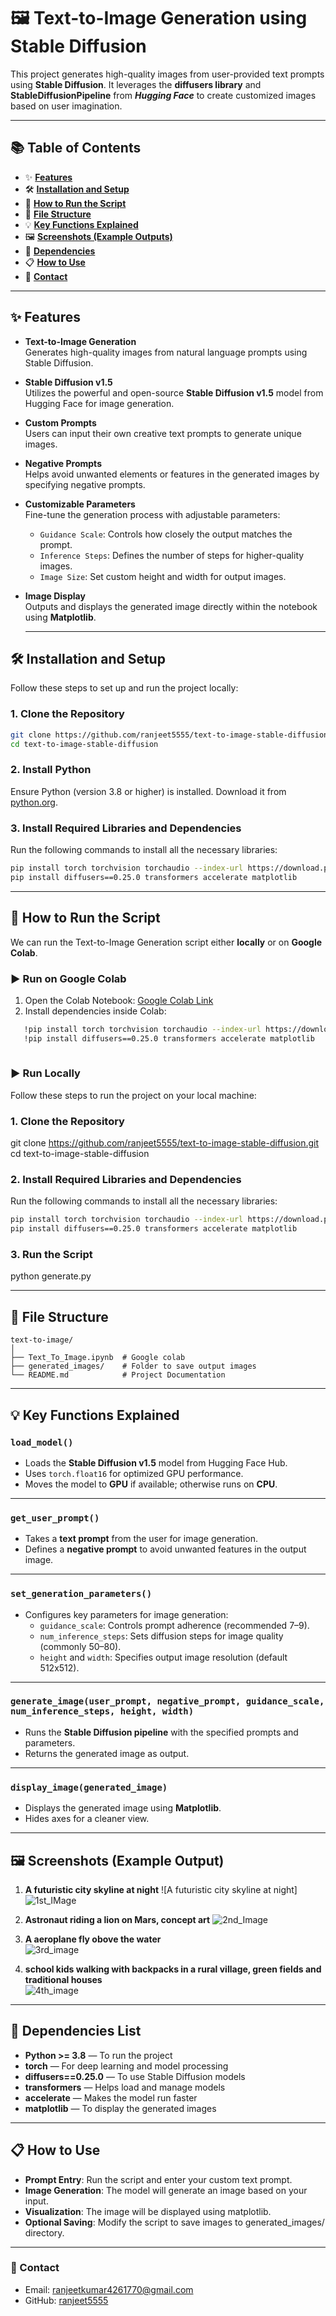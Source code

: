 # 🖼️ Text-to-Image Generation using Stable Diffusion
This project generates high-quality images from user-provided text prompts using **Stable Diffusion**. It leverages the **diffusers library** and **StableDiffusionPipeline** from ***Hugging Face*** to create customized images based on user imagination.

---

## 📚 Table of Contents  

- ✨ **[Features](#-features)**  
- 🛠️ **[Installation and Setup](#-installation-and-setup)**  
- 🚀 **[How to Run the Script](#-how-to-run-the-script)**  
- 📂 **[File Structure](#-file-structure)**  
- 💡 **[Key Functions Explained](#-key-functions-explained)**  
- 🖼️ **[Screenshots (Example Outputs)](#-screenshots-example-outputs)**  
- 🌟 **[Dependencies](#-dependencies)**  
- 📋 **[How to Use](#-how-to-use)**  
- 📧 **[Contact](#-contact)**  

---

## ✨ Features

- **Text-to-Image Generation**  
  Generates high-quality images from natural language prompts using Stable Diffusion.

- **Stable Diffusion v1.5**  
  Utilizes the powerful and open-source **Stable Diffusion v1.5** model from Hugging Face for image generation.

- **Custom Prompts**  
  Users can input their own creative text prompts to generate unique images.

- **Negative Prompts**  
  Helps avoid unwanted elements or features in the generated images by specifying negative prompts.

- **Customizable Parameters**  
  Fine-tune the generation process with adjustable parameters:  
  - `Guidance Scale`: Controls how closely the output matches the prompt.  
  - `Inference Steps`: Defines the number of steps for higher-quality images.  
  - `Image Size`: Set custom height and width for output images.

- **Image Display**  
  Outputs and displays the generated image directly within the notebook using **Matplotlib**.

  ---

## 🛠️ Installation and Setup

Follow these steps to set up and run the project locally:

### 1. Clone the Repository

```bash
git clone https://github.com/ranjeet5555/text-to-image-stable-diffusion.git
cd text-to-image-stable-diffusion
```

### 2. Install Python
Ensure Python (version 3.8 or higher) is installed. Download it from [python.org](https://www.python.org/).

### 3. Install Required Libraries and Dependencies

Run the following commands to install all the necessary libraries:
```bash
pip install torch torchvision torchaudio --index-url https://download.pytorch.org/whl/cu121
pip install diffusers==0.25.0 transformers accelerate matplotlib

```
---

## 🚀 How to Run the Script

We can run the Text-to-Image Generation script either **locally** or on **Google Colab**.

### ▶️ Run on Google Colab

1. Open the Colab Notebook: [Google Colab Link](https://colab.research.google.com/)
2. Install dependencies inside Colab:

```bash
   !pip install torch torchvision torchaudio --index-url https://download.pytorch.org/whl/cu121
   !pip install diffusers==0.25.0 transformers accelerate matplotlib
   
```

### ▶️ Run Locally

Follow these steps to run the project on your local machine:

### 1. Clone the Repository
git clone https://github.com/ranjeet5555/text-to-image-stable-diffusion.git
cd text-to-image-stable-diffusion

### 2. Install Required Libraries and Dependencies

Run the following commands to install all the necessary libraries:
```bash
pip install torch torchvision torchaudio --index-url https://download.pytorch.org/whl/cu121
pip install diffusers==0.25.0 transformers accelerate matplotlib
```

### 3. Run the Script
python generate.py

---

## 📂 File Structure
```
text-to-image/
│
├── Text_To_Image.ipynb  # Google colab
├── generated_images/    # Folder to save output images
└── README.md            # Project Documentation
```

---

## 💡 Key Functions Explained

### `load_model()`
- Loads the **Stable Diffusion v1.5** model from Hugging Face Hub.
- Uses `torch.float16` for optimized GPU performance.
- Moves the model to **GPU** if available; otherwise runs on **CPU**.

---

### `get_user_prompt()`
- Takes a **text prompt** from the user for image generation.
- Defines a **negative prompt** to avoid unwanted features in the output image.

---

### `set_generation_parameters()`
- Configures key parameters for image generation:
  - `guidance_scale`: Controls prompt adherence (recommended 7–9).
  - `num_inference_steps`: Sets diffusion steps for image quality (commonly 50–80).
  - `height` and `width`: Specifies output image resolution (default 512x512).

---

### `generate_image(user_prompt, negative_prompt, guidance_scale, num_inference_steps, height, width)`
- Runs the **Stable Diffusion pipeline** with the specified prompts and parameters.
- Returns the generated image as output.

---

### `display_image(generated_image)`
- Displays the generated image using **Matplotlib**.
- Hides axes for a cleaner view.

---
## 🖼️ Screenshots (Example Output)
1. **A futuristic city skyline at night**
![A futuristic city skyline at night]![1st_IMage](https://github.com/user-attachments/assets/07a5af7d-6e81-44cf-9713-9f9f254ad48f)

2. **Astronaut riding a lion on Mars, concept art**
![2nd_Image](https://github.com/user-attachments/assets/b571ab51-23cf-4fb4-89da-d2cb8249b667)

3. **A aeroplane fly obove the water**   
![3rd_image](https://github.com/user-attachments/assets/02ab4b4a-e1ff-4732-9369-f26937cfb4db)

4. **school kids walking with backpacks in a rural village, green fields and  traditional houses**  
![4th_image](https://github.com/user-attachments/assets/082e9282-32b0-45fa-9605-ac6da22d9a6d)

---

## 🌟 Dependencies List
- **Python >= 3.8** — To run the project
- **torch** — For deep learning and model processing
- **diffusers==0.25.0** — To use Stable Diffusion models
- **transformers** — Helps load and manage models
- **accelerate** — Makes the model run faster
- **matplotlib** — To display the generated images

---

## 📋 How to Use
- **Prompt Entry**: Run the script and enter your custom text prompt.
- **Image Generation**: The model will generate an image based on your input.
- **Visualization**: The image will be displayed using matplotlib.
- **Optional Saving**: Modify the script to save images to generated_images/ directory.

---

### 📧 Contact

- Email: ranjeetkumar4261770@gmail.com
- GitHub: [ranjeet5555](https://github.com/ranjeet5555)



